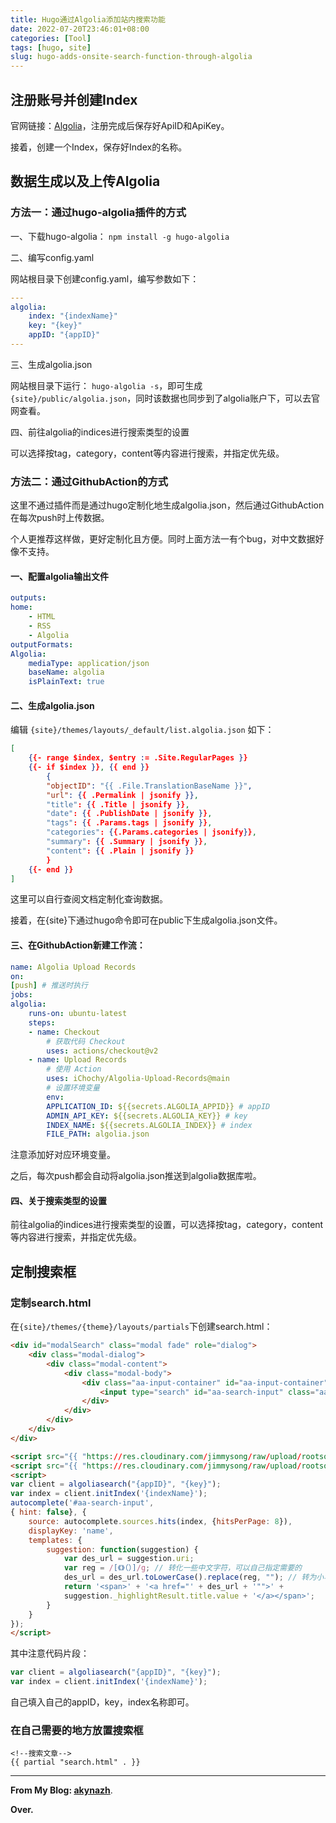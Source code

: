```yaml
---
title: Hugo通过Algolia添加站内搜索功能
date: 2022-07-20T23:46:01+08:00
categories: [Tool]
tags: [hugo, site]
slug: hugo-adds-onsite-search-function-through-algolia
---
```


## 注册账号并创建Index

官网链接：[Algolia](https://www.algolia.com)，注册完成后保存好ApiID和ApiKey。

接着，创建一个Index，保存好Index的名称。

## 数据生成以及上传Algolia

### 方法一：通过hugo-algolia插件的方式

一、下载hugo-algolia： `npm install -g hugo-algolia`

二、编写config.yaml

网站根目录下创建config.yaml，编写参数如下：

```yaml
---
algolia:
    index: "{indexName}"
    key: "{key}"
    appID: "{appID}"
---
``` 

三、生成algolia.json

网站根目录下运行： `hugo-algolia -s`，即可生成 `{site}/public/algolia.json`，同时该数据也同步到了algolia账户下，可以去官网查看。

四、前往algolia的indices进行搜索类型的设置
    
可以选择按tag，category，content等内容进行搜索，并指定优先级。

### 方法二：通过GithubAction的方式

这里不通过插件而是通过hugo定制化地生成algolia.json，然后通过GithubAction在每次push时上传数据。

个人更推荐这样做，更好定制化且方便。同时上面方法一有个bug，对中文数据好像不支持。

#### 一、配置algolia输出文件
```yaml
outputs:
home:
    - HTML
    - RSS
    - Algolia
outputFormats:
Algolia:
    mediaType: application/json
    baseName: algolia
    isPlainText: true
```

#### 二、生成algolia.json

编辑 `{site}/themes/layouts/_default/list.algolia.json` 如下：

```json
[
    {{- range $index, $entry := .Site.RegularPages }}
    {{- if $index }}, {{ end }}
        {
        "objectID": "{{ .File.TranslationBaseName }}",
        "url": {{ .Permalink | jsonify }},
        "title": {{ .Title | jsonify }},
        "date": {{ .PublishDate | jsonify }},
        "tags": {{ .Params.tags | jsonify }},
        "categories": {{.Params.categories | jsonify}},
        "summary": {{ .Summary | jsonify }},
        "content": {{ .Plain | jsonify }}
        }
    {{- end }}
]
```

这里可以自行查阅文档定制化查询数据。

接着，在{site}下通过hugo命令即可在public下生成algolia.json文件。

#### 三、在GithubAction新建工作流：

```yaml
name: Algolia Upload Records
on:
[push] # 推送时执行
jobs:
algolia:
    runs-on: ubuntu-latest
    steps:
    - name: Checkout
        # 获取代码 Checkout
        uses: actions/checkout@v2
    - name: Upload Records
        # 使用 Action
        uses: iChochy/Algolia-Upload-Records@main
        # 设置环境变量
        env:
        APPLICATION_ID: ${{secrets.ALGOLIA_APPID}} # appID
        ADMIN_API_KEY: ${{secrets.ALGOLIA_KEY}} # key
        INDEX_NAME: ${{secrets.ALGOLIA_INDEX}} # index
        FILE_PATH: algolia.json
```
注意添加好对应环境变量。

之后，每次push都会自动将algolia.json推送到algolia数据库啦。

#### 四、关于搜索类型的设置

前往algolia的indices进行搜索类型的设置，可以选择按tag，category，content等内容进行搜索，并指定优先级。

## 定制搜索框

### 定制search.html

在`{site}/themes/{theme}/layouts/partials`下创建search.html：

```html
<div id="modalSearch" class="modal fade" role="dialog">
    <div class="modal-dialog">
        <div class="modal-content">
            <div class="modal-body">
                <div class="aa-input-container" id="aa-input-container">
                    <input type="search" id="aa-search-input" class="aa-input-search" placeholder="write here..." name="search" autocomplete="off" />
                </div>
            </div>
        </div>
    </div>
</div>

<script src="{{ "https://res.cloudinary.com/jimmysong/raw/upload/rootsongjc-hugo/algoliasearch.min.js" | absURL }}"></script>
<script src="{{ "https://res.cloudinary.com/jimmysong/raw/upload/rootsongjc-hugo/autocomplete.min.js" | absURL }}"></script>
<script>
var client = algoliasearch("{appID}", "{key}");
var index = client.initIndex('{indexName}');
autocomplete('#aa-search-input',
{ hint: false}, {
    source: autocomplete.sources.hits(index, {hitsPerPage: 8}),
    displayKey: 'name',
    templates: {
        suggestion: function(suggestion) {
            var des_url = suggestion.uri;
            var reg = /[《》（）]/g; // 转化一些中文字符，可以自己指定需要的
            des_url = des_url.toLowerCase().replace(reg, ""); // 转为小写
            return '<span>' + '<a href="' + des_url + '"">' +
            suggestion._highlightResult.title.value + '</a></span>';
        }
    }
});
</script>
```

其中注意代码片段：

```js
var client = algoliasearch("{appID}", "{key}");
var index = client.initIndex('{indexName}');
```

自己填入自己的appID，key，index名称即可。


### 在自己需要的地方放置搜索框

```
<!--搜索文章-->
{{ partial "search.html" . }}
```

---

**From My Blog: [akynazh](https://akynazh.site)**.

**Over.**